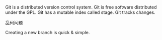 ﻿Git is a distributed version control system.
Git is free software distributed under the GPL.
Git has a mutable index called stage.
Git tracks changes.

乱码问题

Creating a new branch is quick & simple.